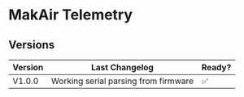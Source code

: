 # MakAir Telemetry

## Versions

| Version | Last Changelog | Ready? |
| ------- | -------------- | ------ |
| V1.0.0 | Working serial parsing from firmware | ✅

